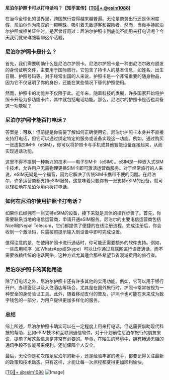**尼泊尔护照卡可以打电话吗？【知乎宣传】[[TG💪+ @esim1088](https://t.me/s/esim1088)]**

在当今全球化的世界里，跨国旅行变得越来越普遍。无论是商务出行还是休闲度假，尼泊尔作为南亚的一颗明珠，吸引着无数游客和探险者。然而，当你手持尼泊尔护照或相关证件时，是否曾好奇过：尼泊尔护照卡到底能不能用来打电话呢？今天我们就来详细聊聊这个话题。

### 尼泊尔护照卡是什么？

首先，我们需要明确什么是尼泊尔护照卡。尼泊尔护照卡是一种由尼泊尔政府颁发的身份证明文件，主要用于国际旅行。它包含了持卡人的基本信息，如姓名、出生日期、护照号码等。对于经常出国的人来说，护照卡是一个非常重要的随身物品，因为它不仅证明了你的身份，还能在某些情况下替代护照使用。

然而，护照卡的功能并不仅限于此。近年来，随着科技的发展，许多国家开始将护照卡升级为多功能卡片，其中就包括电话功能。那么，尼泊尔的护照卡是否也具备这一功能呢？

### 尼泊尔护照卡能否打电话？

答案是：**可以**！但前提是你需要了解如何正确使用它。尼泊尔护照卡本身并不直接支持打电话，但它可以通过绑定特定的服务或设备实现这一功能。例如，通过购买一张虚拟SIM卡（eSIM），你可以将护照卡与手机或其他智能设备连接起来，从而实现通话功能。

这里不得不提到一种新兴的技术——电子SIM卡（eSIM）。eSIM是一种嵌入式SIM卡技术，允许用户无需物理更换SIM卡即可激活运营商服务。对于经常旅行的人来说，eSIM无疑是一个福音，因为它解决了传统SIM卡携带不便的问题。在尼泊尔，许多运营商都支持eSIM服务，这意味着只要你有一张支持eSIM的设备，就可以轻松地在尼泊尔境内拨打电话。

### 如何在尼泊尔使用护照卡打电话？

如果你已经拥有一张支持eSIM的设备，接下来就是具体的操作步骤了。首先，你需要联系当地的电信运营商，申请开通eSIM服务。尼泊尔的主要电信运营商包括Ncell和Nepal Telecom，它们都提供了便捷的在线注册流程。完成注册后，你会收到一个激活码，只需按照提示输入到设备中即可完成设置。

值得注意的是，在使用护照卡进行通话时，你可能还需要额外的软件支持。例如，一些应用程序（如WhatsApp或Skype）可以让你通过互联网进行语音通话，而不需要依赖传统的电话网络。这种方式尤其适合那些希望节省漫游费用的旅行者。

### 尼泊尔护照卡的其他用途

除了打电话之外，尼泊尔护照卡还有许多其他的实用功能。例如，它可以用于银行开户、办理签证以及入住酒店等场合。尤其是在国外旅行时，护照卡常常被视为一种安全的身份验证工具。此外，随着移动支付的普及，护照卡也可能在未来成为数字钱包的一部分，为用户提供更加多样化的服务。

### 总结

综上所述，尼泊尔护照卡确实可以在一定程度上用来打电话，但这需要借助现代科技的帮助，比如eSIM技术和互联网通信软件。对于计划前往尼泊尔旅行的朋友来说，提前了解这些信息是非常有必要的。毕竟，在陌生的环境中，拥有畅通无阻的通讯手段不仅能带来便利，还能保障个人安全。

最后，无论你是初次踏足尼泊尔的新手，还是经验丰富的老手，都要记得关注最新的政策和技术动态。只有这样，才能让每一次旅程都变得更加顺利愉快。

[[TG💪+ @esim1088](https://t.me/s/esim1088) ![Image](https://i.postimg.cc/4NQfJmqS/Snipaste-2025-05-13-00-14-12.png)]